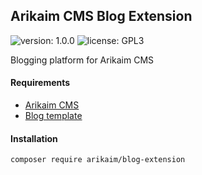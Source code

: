 ## Arikaim CMS Blog Extension
![version: 1.0.0](https://img.shields.io/github/release/arikaim/blog-extension.svg)
![license: GPL3](https://img.shields.io/badge/License-GPLv3-blue.svg)


Blogging platform for Arikaim CMS


#### Requirements 
  * [Arikaim CMS](https://github.com/arikaim/arikaim)
  * [Blog template](https://github.com/arikaim/blog-template)


#### Installation

```sh 
composer require arikaim/blog-extension
```
